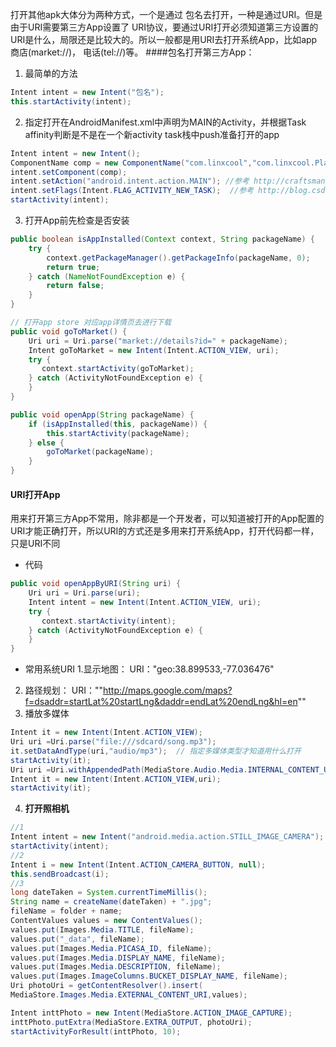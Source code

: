 打开其他apk大体分为两种方式，一个是通过 包名去打开，一种是通过URI。但是由于URI需要第三方App设置了 URI协议，要通过URI打开必须知道第三方设置的URI是什么，局限还是比较大的。所以一般都是用URI去打开系统App，比如app商店(market://)， 电话(tel://)等。
####包名打开第三方App：
1. 最简单的方法
```java
Intent intent = new Intent("包名");
this.startActivity(intent);
```

2. 指定打开在AndroidManifest.xml中声明为MAIN的Activity，并根据Task affinity判断是不是在一个新activity task栈中push准备打开的app
```java
Intent intent = new Intent();
ComponentName comp = new ComponentName("com.linxcool","com.linxcool.PlaneActivity");
intent.setComponent(comp);
intent.setAction("android.intent.action.MAIN"); //参考 http://craftsman001.blog.51cto.com/9187002/1685847
intent.setFlags(Intent.FLAG_ACTIVITY_NEW_TASK);  //参考 http://blog.csdn.net/berber78/article/details/7278408
startActivity(intent);
```

3. 打开App前先检查是否安装
```java
public boolean isAppInstalled(Context context, String packageName) {
    try {
        context.getPackageManager().getPackageInfo(packageName, 0);
        return true;
    } catch (NameNotFoundException e) {
        return false;
    }
}

// 打开app store 对应app详情页去进行下载
public void goToMarket() {
    Uri uri = Uri.parse("market://details?id=" + packageName);
    Intent goToMarket = new Intent(Intent.ACTION_VIEW, uri);
    try {
       context.startActivity(goToMarket);
    } catch (ActivityNotFoundException e) {
    }
}

public void openApp(String packageName) {
    if (isAppInstalled(this, packageName)) {
        this.startActivity(packageName);
    } else {
        goToMarket(packageName);
    }
}
```

#### URI打开App
用来打开第三方App不常用，除非都是一个开发者，可以知道被打开的App配置的URI才能正确打开，所以URI的方式还是多用来打开系统App，打开代码都一样，只是URI不同
* 代码
```java
public void openAppByURI(String uri) {
    Uri uri = Uri.parse(uri);
    Intent intent = new Intent(Intent.ACTION_VIEW, uri);
    try {
       context.startActivity(intent);
    } catch (ActivityNotFoundException e) {
    }
}
```
* 常用系统URI
1.显示地图： URI："geo:38.899533,-77.036476"
2. 路径规划： URI：""http://maps.google.com/maps?f=dsaddr=startLat%20startLng&daddr=endLat%20endLng&hl=en""
3. 播放多媒体
```java
Intent it = new Intent(Intent.ACTION_VIEW);
Uri uri =Uri.parse("file:///sdcard/song.mp3");
it.setDataAndType(uri,"audio/mp3");  // 指定多媒体类型才知道用什么打开
startActivity(it);
Uri uri =Uri.withAppendedPath(MediaStore.Audio.Media.INTERNAL_CONTENT_URI,"1"); //一般是存在内部存储空间的音频文件，通常不用这个。
Intent it = new Intent(Intent.ACTION_VIEW,uri);
startActivity(it);
```
4. **打开照相机**
```java
//1
Intent intent = new Intent("android.media.action.STILL_IMAGE_CAMERA"); //调用照相机
startActivity(intent);
//2
Intent i = new Intent(Intent.ACTION_CAMERA_BUTTON, null);
this.sendBroadcast(i);
//3
long dateTaken = System.currentTimeMillis();
String name = createName(dateTaken) + ".jpg";
fileName = folder + name;
ContentValues values = new ContentValues();
values.put(Images.Media.TITLE, fileName);
values.put("_data", fileName);
values.put(Images.Media.PICASA_ID, fileName);
values.put(Images.Media.DISPLAY_NAME, fileName);
values.put(Images.Media.DESCRIPTION, fileName);
values.put(Images.ImageColumns.BUCKET_DISPLAY_NAME, fileName);
Uri photoUri = getContentResolver().insert(
MediaStore.Images.Media.EXTERNAL_CONTENT_URI,values);

Intent inttPhoto = new Intent(MediaStore.ACTION_IMAGE_CAPTURE);
inttPhoto.putExtra(MediaStore.EXTRA_OUTPUT, photoUri);
startActivityForResult(inttPhoto, 10);
```














